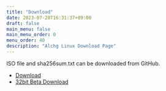 ```yaml
---
title: "Download"
date: 2023-07-28T16:31:37+09:00
draft: false
main_menu: false
main_menu_order: 0
menu_order: 40
description: "Alchg Linux Download Page"
---
```

ISO file and sha256sum.txt can be downloaded from GitHub.  
- [Download](https://github.com/alchg/AlchgLinux/releases/tag/latest)  
- [32bit Beta Download](https://github.com/alchg/AlchgLinux32/releases/tag/latest)   


